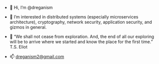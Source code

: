 - 👋 Hi, I’m @dreganism
  
- 👀 I’m interested in distributed systems (especially microservices architecture), cryptography, network security, application security, and gizmos in general.
  
-  💞️ “We shall not cease from exploration. And, the end of all our exploring will be to arrive where we started and know the place for the first time.” T.S. Eliot
  
- 📫 dreganism2@gmail.com

<!---
dreganism/dreganism is a ✨ special ✨ repository because its `README.md` (this file) appears on your GitHub profile.
You can click the Preview link to take a look at your changes.
--->
